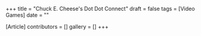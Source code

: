 +++
title = "Chuck E. Cheese's Dot Dot Connect"
draft = false
tags = [Video Games]
date = ""

[Article]
contributors = []
gallery = []
+++